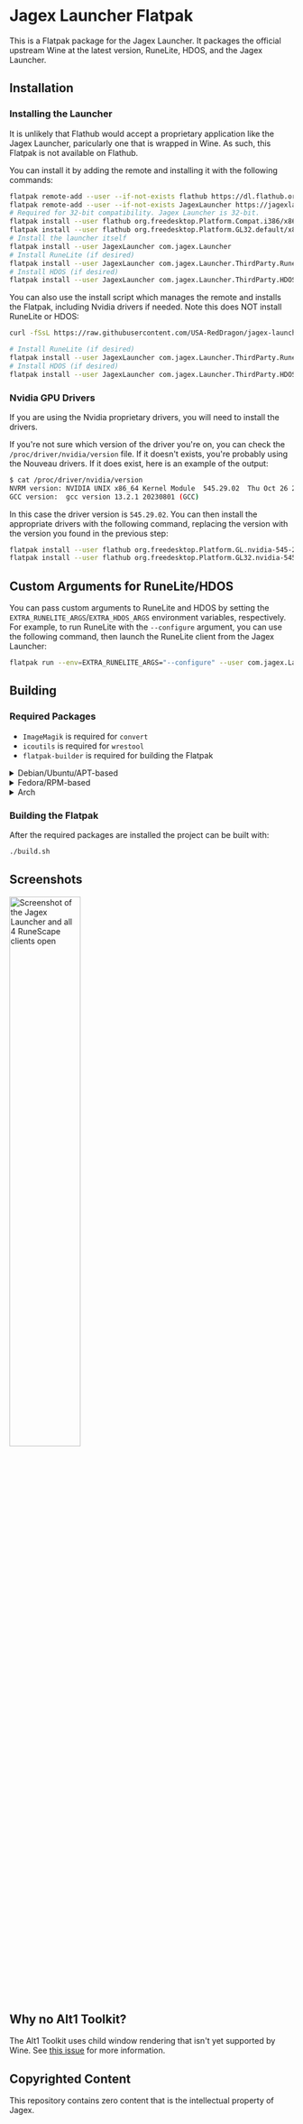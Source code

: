 # Jagex Launcher Flatpak

This is a Flatpak package for the Jagex Launcher. It packages the official upstream Wine at the latest version, RuneLite, HDOS, and the Jagex Launcher.

## Installation

### Installing the Launcher

It is unlikely that Flathub would accept a proprietary application like the Jagex Launcher, paricularly one that is wrapped in Wine. As such, this Flatpak is not available on Flathub.

You can install it by adding the remote and installing it with the following commands:

```bash
flatpak remote-add --user --if-not-exists flathub https://dl.flathub.org/repo/flathub.flatpakrepo
flatpak remote-add --user --if-not-exists JagexLauncher https://jagexlauncher.flatpak.mcswain.dev/JagexLauncher.flatpakrepo
# Required for 32-bit compatibility. Jagex Launcher is 32-bit.
flatpak install --user flathub org.freedesktop.Platform.Compat.i386/x86_64/23.08
flatpak install --user flathub org.freedesktop.Platform.GL32.default/x86_64/23.08
# Install the launcher itself
flatpak install --user JagexLauncher com.jagex.Launcher
# Install RuneLite (if desired)
flatpak install --user JagexLauncher com.jagex.Launcher.ThirdParty.RuneLite
# Install HDOS (if desired)
flatpak install --user JagexLauncher com.jagex.Launcher.ThirdParty.HDOS
```

You can also use the install script which manages the remote and installs the Flatpak, including Nvidia drivers if needed. Note this does NOT install RuneLite or HDOS:

```bash
curl -fSsL https://raw.githubusercontent.com/USA-RedDragon/jagex-launcher-flatpak/main/install.sh | bash

# Install RuneLite (if desired)
flatpak install --user JagexLauncher com.jagex.Launcher.ThirdParty.RuneLite
# Install HDOS (if desired)
flatpak install --user JagexLauncher com.jagex.Launcher.ThirdParty.HDOS
```

### Nvidia GPU Drivers

If you are using the Nvidia proprietary drivers, you will need to install the drivers.

If you're not sure which version of the driver you're on, you can check the `/proc/driver/nvidia/version` file. If it doesn't exists, you're probably using the Nouveau drivers. If it does exist, here is an example of the output:

```bash
$ cat /proc/driver/nvidia/version
NVRM version: NVIDIA UNIX x86_64 Kernel Module  545.29.02  Thu Oct 26 21:21:38 UTC 2023
GCC version:  gcc version 13.2.1 20230801 (GCC)
```

In this case the driver version is `545.29.02`. You can then install the appropriate drivers with the following command, replacing the version with the version you found in the previous step:

```bash
flatpak install --user flathub org.freedesktop.Platform.GL.nvidia-545-29-02/x86_64
flatpak install --user flathub org.freedesktop.Platform.GL32.nvidia-545-29-02/x86_64
```

## Custom Arguments for RuneLite/HDOS

You can pass custom arguments to RuneLite and HDOS by setting the `EXTRA_RUNELITE_ARGS`/`EXTRA_HDOS_ARGS` environment variables, respectively. For example, to run RuneLite with the `--configure` argument, you can use the following command, then launch the RuneLite client from the Jagex Launcher:

```bash
flatpak run --env=EXTRA_RUNELITE_ARGS="--configure" --user com.jagex.Launcher
```

## Building

### Required Packages

- `ImageMagik` is required for `convert`
- `icoutils` is required for `wrestool`
- `flatpak-builder` is required for building the Flatpak

<details>
  <summary>Debian/Ubuntu/APT-based</summary>

```bash
sudo apt-get install -y \
    icoutils \
    imagemagick \
    flatpak-builder
```

</details>

<details>
  <summary>Fedora/RPM-based</summary>

```bash
sudo dnf install \
    icoutils \
    ImageMagick \
    flatpak-builder
```

</details>

<details>
  <summary>Arch</summary>

```bash
sudo pacman -S \
    icoutils \
    imagemagick \
    flatpak-builder
```

</details>

### Building the Flatpak

After the required packages are installed the project can be built with:

```bash
./build.sh
```

## Screenshots

<img width="50%" src="https://jagexlauncher.flatpak.mcswain.dev/screenshot.png" alt="Screenshot of the Jagex Launcher and all 4 RuneScape clients open"></img>

## Why no Alt1 Toolkit?

The Alt1 Toolkit uses child window rendering that isn't yet supported by Wine. See [this issue](https://bugs.winehq.org/show_bug.cgi?id=45277) for more information.

## Copyrighted Content

This repository contains zero content that is the intellectual property of Jagex.

